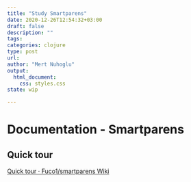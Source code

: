 ```yaml
--- 
title: "Study Smartparens"
date: 2020-12-26T12:54:32+03:00 
draft: false
description: ""
tags:
categories: clojure
type: post
url:
author: "Mert Nuhoglu"
output:
  html_document:
    css: styles.css
state: wip

---
```


# Documentation - Smartparens

## Quick tour

[Quick tour · Fuco1/smartparens Wiki](https://github.com/Fuco1/smartparens/wiki/Quick-tour)



